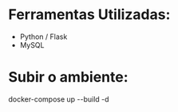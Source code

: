 # Ferramentas Utilizadas:

* Python / Flask
* MySQL

# Subir o ambiente:

docker-compose up --build -d
